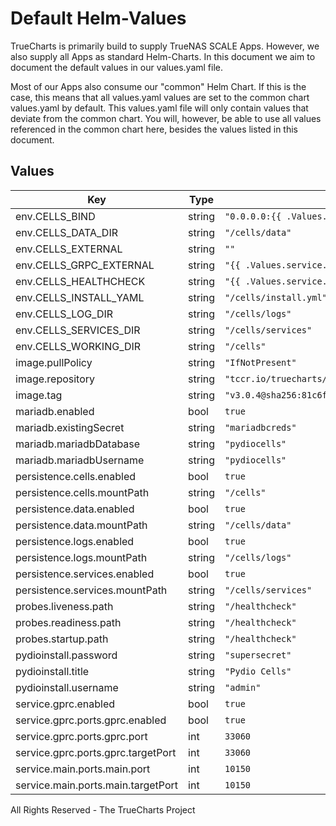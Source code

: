 # Default Helm-Values

TrueCharts is primarily build to supply TrueNAS SCALE Apps.
However, we also supply all Apps as standard Helm-Charts. In this document we aim to document the default values in our values.yaml file.

Most of our Apps also consume our "common" Helm Chart.
If this is the case, this means that all values.yaml values are set to the common chart values.yaml by default. This values.yaml file will only contain values that deviate from the common chart.
You will, however, be able to use all values referenced in the common chart here, besides the values listed in this document.

## Values

| Key | Type | Default | Description |
|-----|------|---------|-------------|
| env.CELLS_BIND | string | `"0.0.0.0:{{ .Values.service.main.ports.main.targetPort }}"` |  |
| env.CELLS_DATA_DIR | string | `"/cells/data"` |  |
| env.CELLS_EXTERNAL | string | `""` |  |
| env.CELLS_GRPC_EXTERNAL | string | `"{{ .Values.service.gprc.ports.gprc.targetPort }}"` |  |
| env.CELLS_HEALTHCHECK | string | `"{{ .Values.service.main.ports.main.targetPort }}"` |  |
| env.CELLS_INSTALL_YAML | string | `"/cells/install.yml"` |  |
| env.CELLS_LOG_DIR | string | `"/cells/logs"` |  |
| env.CELLS_SERVICES_DIR | string | `"/cells/services"` |  |
| env.CELLS_WORKING_DIR | string | `"/cells"` |  |
| image.pullPolicy | string | `"IfNotPresent"` |  |
| image.repository | string | `"tccr.io/truecharts/pydio-cells"` |  |
| image.tag | string | `"v3.0.4@sha256:81c6f8675ffc243af9ffab5a43da0ed50f33f0c153c352aad027127c3c0318ad"` |  |
| mariadb.enabled | bool | `true` |  |
| mariadb.existingSecret | string | `"mariadbcreds"` |  |
| mariadb.mariadbDatabase | string | `"pydiocells"` |  |
| mariadb.mariadbUsername | string | `"pydiocells"` |  |
| persistence.cells.enabled | bool | `true` |  |
| persistence.cells.mountPath | string | `"/cells"` |  |
| persistence.data.enabled | bool | `true` |  |
| persistence.data.mountPath | string | `"/cells/data"` |  |
| persistence.logs.enabled | bool | `true` |  |
| persistence.logs.mountPath | string | `"/cells/logs"` |  |
| persistence.services.enabled | bool | `true` |  |
| persistence.services.mountPath | string | `"/cells/services"` |  |
| probes.liveness.path | string | `"/healthcheck"` |  |
| probes.readiness.path | string | `"/healthcheck"` |  |
| probes.startup.path | string | `"/healthcheck"` |  |
| pydioinstall.password | string | `"supersecret"` |  |
| pydioinstall.title | string | `"Pydio Cells"` |  |
| pydioinstall.username | string | `"admin"` |  |
| service.gprc.enabled | bool | `true` |  |
| service.gprc.ports.gprc.enabled | bool | `true` |  |
| service.gprc.ports.gprc.port | int | `33060` |  |
| service.gprc.ports.gprc.targetPort | int | `33060` |  |
| service.main.ports.main.port | int | `10150` |  |
| service.main.ports.main.targetPort | int | `10150` |  |

All Rights Reserved - The TrueCharts Project
